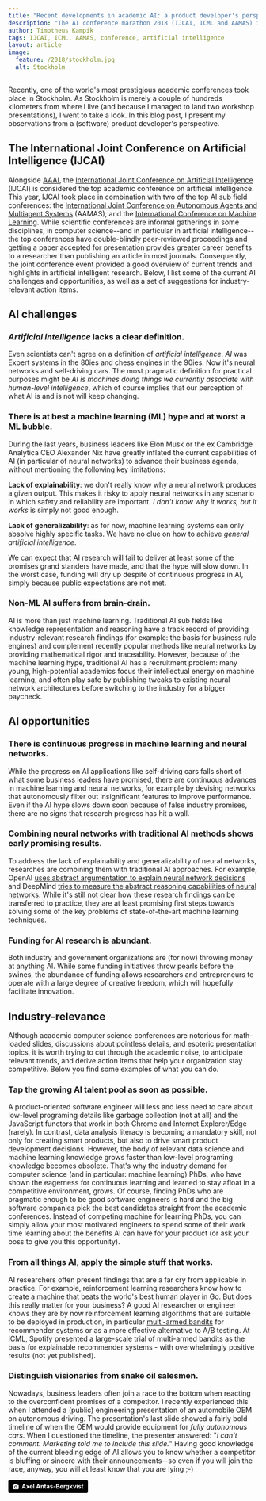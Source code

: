 ```yaml
---
title: "Recent developments in academic AI: a product developer's perspective"
description: "The AI conference marathon 2018 (IJCAI, ICML and AAMAS) in a nutshell"
author: Timotheus Kampik
tags: IJCAI, ICML, AAMAS, conference, artificial intelligence
layout: article
image:
  feature: /2018/stockholm.jpg
  alt: Stockholm
---
```


Recently, one of the world's most prestigious academic conferences took place in Stockholm.
As Stockholm is merely a couple of hundreds kilometers from where I live (and because I managed to land two workshop presentations), I went to take a look.
In this blog post, I present my observations from a (software) product developer's perspective.

## The International Joint Conference on Artificial Intelligence (IJCAI)
Alongside [AAAI](https://aaai.org/Conferences/AAAI-18/), the [International Joint Conference on Artificial Intelligence](https://www.ijcai-18.org/) (IJCAI) is considered the top academic conference on artificial intelligence.
This year, IJCAI took place in combination with two of the top AI sub field conferences: the [International Joint Conference on Autonomous Agents and Multiagent Systems](http://celweb.vuse.vanderbilt.edu/aamas18/) (AAMAS), and the [International Conference on Machine Learning](https://icml.cc/).
While scientific conferences are informal gatherings in some disciplines, in computer science--and in particular in artificial intelligence--the top conferences have double-blindly peer-reviewed proceedings and getting a paper accepted for presentation provides greater career benefits to a researcher than publishing an article in most journals.
Consequently, the joint conference event provided a good overview of current trends and highlights in artificial intelligent research.
Below, I list some of the current AI challenges and opportunities, as well as a set of suggestions for industry-relevant action items.

## AI challenges

### *Artificial intelligence* lacks a clear definition.
Even scientists can't agree on a definition of *artificial intelligence*.
*AI* was Expert systems in the 80ies and chess engines in the 90ies.
Now it's neural networks and self-driving cars.
The most pragmatic definition for practical purposes might be *AI is machines doing things we currently associate with human-level intelligence*, which of course implies that our perception of what AI is and is not will keep changing.

### There is at best a machine learning (ML) hype and at worst a ML bubble.
During the last years, business leaders like Elon Musk or the ex Cambridge Analytica CEO Alexander Nix have greatly inflated the current capabilities of AI (in particular of neural networks) to advance their business agenda, without mentioning the following key limitations:

**Lack of explainability**: we don't really know why a neural network produces a given output. This makes it risky to apply neural networks in any scenario in which safety and reliability are important. *I don't know why it works, but it works* is simply not good enough.

**Lack of generalizability**: as for now, machine learning systems can only absolve highly specific tasks. We have no clue on how to achieve *general artificial intelligence*.

We can expect that AI research will fail to deliver at least some of the promises grand standers have made, and that the hype will slow down.
In the worst case, funding will dry up despite of continuous progress in AI, simply because public expectations are not met.

### Non-ML AI suffers from brain-drain.
AI is more than just machine learning.
Traditional AI sub fields like knowledge representation and reasoning have a track record of providing industry-relevant research findings (for example: the basis for business rule engines) and complement recently popular methods like neural networks by providing mathematical rigor and traceability.
However, because of the machine learning hype, traditional AI has a recruitment problem: many young, high-potential academics focus their intellectual energy on machine learning, and often play safe by publishing tweaks to existing neural network architectures before switching to the industry for a bigger paycheck.

## AI opportunities

### There is continuous progress in machine learning and neural networks.
While the progress on AI applications like self-driving cars falls short of what some business leaders have promised, there are continuous advances in machine learning and neural networks, for example by devising networks that autonomously filter out insignificant features to improve performance.
Even if the AI hype slows down soon because of false industry promises, there are no signs that research progress has hit a wall.

### Combining neural networks with traditional AI methods shows early promising results.
To address the lack of explainability and generalizability of neural networks, researches are combining them with traditional AI approaches.
For example, OpenAI [uses abstract argumentation to explain neural network decisions](https://blog.openai.com/debate/) and DeepMind [tries to measure the abstract reasoning capabilities of neural networks](https://deepmind.com/blog/measuring-abstract-reasoning/).
While it's still not clear how these research findings can be transferred to practice, they are at least promising first steps towards solving some of the key problems of state-of-the-art machine learning techniques.

### Funding for AI research is abundant.
Both industry and government organizations are (for now) throwing money at anything AI.
While some funding initiatives throw pearls before the swines, the abundance of funding allows researchers and entrepreneurs to operate with a large degree of creative freedom, which will hopefully facilitate innovation.

## Industry-relevance
Although academic computer science conferences are notorious for math-loaded slides, discussions about pointless details, and esoteric presentation topics, it is worth trying to cut through the academic noise, to anticipate relevant trends, and derive action items that help your organization stay competitive.
Below you find some examples of what you can do.

### Tap the growing AI talent pool as soon as possible.
A product-oriented software engineer will less and less need to care about low-level programing details like garbage collection (not at all) and the JavaScript functors that work in both Chrome and Internet Explorer/Edge (rarely).
In contrast, data analysis literacy is becoming a mandatory skill, not only for creating smart products, but also to drive smart product development decisions.
However, the body of relevant data science and machine learning knowledge grows faster than low-level programing knowledge becomes obsolete.
That's why the industry demand for computer science (and in particular: machine learning) PhDs, who have shown the eagerness for continuous learning and learned to stay afloat in a competitive environment, grows.
Of course, finding PhDs who are pragmatic enough to be good software engineers is hard and the big software companies pick the best candidates straight from the academic conferences.
Instead of competing machine for learning PhDs, you can simply allow your most motivated engineers to spend some of their work time learning about the benefits AI can have for your product (or ask your boss to give you this opportunity).


### From all things AI, apply the simple stuff that works.
AI researchers often present findings that are a far cry from applicable in practice.
For example, reinforcement learning researchers know how to create a machine that beats the world's best human player in Go.
But does this really matter for your business?
A good AI researcher or engineer knows they are by now reinforcement learning algorithms that are suitable to be deployed in production, in particular [multi-armed bandits](https://towardsdatascience.com/solving-the-multi-armed-bandit-problem-b72de40db97c) for recommender systems or as a more effective alternative to A/B testing. At ICML, Spotify presented a large-scale trial of multi-armed bandits as the basis for explainable recommender systems - with overwhelmingly positive results (not yet published).

### Distinguish visionaries from snake oil salesmen.
Nowadays, business leaders often join a race to the bottom when reacting to the overconfident promises of a competitor.
I recently experienced this when I attended a (public) engineering presentation of an automobile OEM on autonomous driving.
The presentation's last slide showed a fairly bold timeline of when the OEM would provide equipment for *fully autonomous cars*.
When I questioned the timeline, the presenter answered:
"*I can't comment. Marketing told me to include this slide.*"
Having good knowledge of the current bleeding edge of AI allows you to know whether a competitor is bluffing or sincere with their announcements--so even if you will join the race, anyway, you will at least know that you are lying ;-)

<a style="background-color:black;color:white;text-decoration:none;padding:4px 6px;font-family:-apple-system, BlinkMacSystemFont, &quot;San Francisco&quot;, &quot;Helvetica Neue&quot;, Helvetica, Ubuntu, Roboto, Noto, &quot;Segoe UI&quot;, Arial, sans-serif;font-size:12px;font-weight:bold;line-height:1.2;display:inline-block;border-radius:3px" href="https://unsplash.com/@abl?utm_medium=referral&amp;utm_campaign=photographer-credit&amp;utm_content=creditBadge" target="_blank" rel="noopener noreferrer" title="Download free do whatever you want high-resolution photos from Axel  Antas-Bergkvist"><span style="display:inline-block;padding:2px 3px"><svg xmlns="http://www.w3.org/2000/svg" style="height:12px;width:auto;position:relative;vertical-align:middle;top:-1px;fill:white" viewBox="0 0 32 32"><title>unsplash-logo</title><path d="M20.8 18.1c0 2.7-2.2 4.8-4.8 4.8s-4.8-2.1-4.8-4.8c0-2.7 2.2-4.8 4.8-4.8 2.7.1 4.8 2.2 4.8 4.8zm11.2-7.4v14.9c0 2.3-1.9 4.3-4.3 4.3h-23.4c-2.4 0-4.3-1.9-4.3-4.3v-15c0-2.3 1.9-4.3 4.3-4.3h3.7l.8-2.3c.4-1.1 1.7-2 2.9-2h8.6c1.2 0 2.5.9 2.9 2l.8 2.4h3.7c2.4 0 4.3 1.9 4.3 4.3zm-8.6 7.5c0-4.1-3.3-7.5-7.5-7.5-4.1 0-7.5 3.4-7.5 7.5s3.3 7.5 7.5 7.5c4.2-.1 7.5-3.4 7.5-7.5z"></path></svg></span><span style="display:inline-block;padding:2px 3px">Axel  Antas-Bergkvist</span></a>
